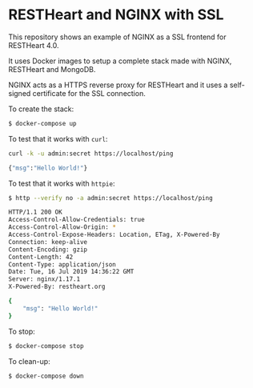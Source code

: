 # RESTHeart and NGINX with SSL

This repository shows an example of NGINX as a SSL frontend for RESTHeart 4.0.

It uses Docker images to setup a complete stack made with NGINX, RESTHeart and MongoDB.

NGINX acts as a HTTPS reverse proxy for RESTHeart and it uses a self-signed certificate for the SSL connection.

To create the stack:

```bash
$ docker-compose up
```

To test that it works with `curl`:

```bash
curl -k -u admin:secret https://localhost/ping

{"msg":"Hello World!"}
```

To test that it works with `httpie`:

```bash
$ http --verify no -a admin:secret https://localhost/ping

HTTP/1.1 200 OK
Access-Control-Allow-Credentials: true
Access-Control-Allow-Origin: *
Access-Control-Expose-Headers: Location, ETag, X-Powered-By
Connection: keep-alive
Content-Encoding: gzip
Content-Length: 42
Content-Type: application/json
Date: Tue, 16 Jul 2019 14:36:22 GMT
Server: nginx/1.17.1
X-Powered-By: restheart.org

{
    "msg": "Hello World!"
}

```

To stop:

```bash
$ docker-compose stop
```

To clean-up:

```bash
$ docker-compose down
```
